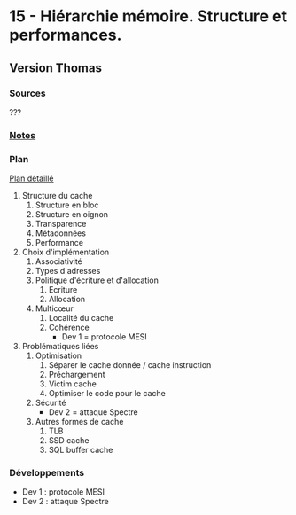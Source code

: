 # 15 - Hiérarchie mémoire. Structure et performances. #

## Version Thomas ##

### Sources ###

???

### [Notes](notesTM.md) ###

### Plan ###

[Plan détaillé](planTM.pdf)

1. Structure du cache
   1. Structure en bloc
   2. Structure en oignon
   3. Transparence
   4. Métadonnées
   5. Performance
2. Choix d'implémentation
   1. Associativité
   2. Types d'adresses
   3. Politique d'écriture et d'allocation
	  1. Ecriture
	  2. Allocation
   4. Multicœur
	  1. Localité du cache
	  2. Cohérence
	     * Dev 1 = protocole MESI
3. Problématiques liées
   1. Optimisation
	  1. Séparer le cache donnée / cache instruction
	  2. Préchargement
	  3. Victim cache
	  4. Optimiser le code pour le cache
   2. Sécurité
	  * Dev 2 = attaque Spectre
   3. Autres formes de cache
	  1. TLB
	  2. SSD cache
	  3. SQL buffer cache

### Développements ###

- Dev 1 : protocole MESI
- Dev 2 : attaque Spectre
